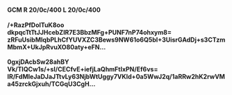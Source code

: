 #### GCM R 20/0c/400 L 20/0c/400
**/+RazPfDolTuK8oo**<br/>**dkpqcTtTtJJHcebZIR7E3BbzMFg+PUNF7nP74ohxym8=**<br/>**zRFuUsibMIqbPLhCfYUVXZC3Bews9NW61o6Q5bI+3UisrGAdDj+s3CTzmMbmX+UkJpRvuXO80aty+eFN...**<br/><br/>
**0gxjDAcbSw28ahBY**<br/>**Vk/TlQCw1s/+sl/CECfvE+iefjLaQhmFtIxPN/Ef6vs=**<br/>**IR/FdMleJaDJaJTtvLy63NjbWtUggy7VKId+0a5WwJ2q/1aRRw2hK2rwVMa45zrckGjxuh/TCGqU3CgH...**